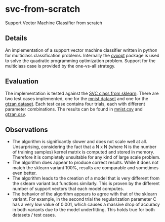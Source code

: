 # svc-from-scratch
  Support Vector Machine Classifier from scratch

## Details
  An implementation of a support vector machine classifier written in python for multiclass classification problems. Internally the [cvxopt](https://cvxopt.org/) package is used to solve the quadratic programming optimization problem. Support for the multiclass case is provided by the one-vs-all strategy.

## Evaluation
  The implementation is tested against the [SVC class from sklearn](https://scikit-learn.org/stable/modules/generated/sklearn.svm.SVC.html). There are two test cases implemented, one for the [mnist dataset]() and one for the [gtzan dataset](). Each test case contains four trials, each with different parameter combinations. The results can be found in [mnist.csv](logs/mnist.csv) and [gtzan.csv](logs/gtzan.csv).

## Observations
  - The algorithm is significantly slower and does not scale well at all. Unsurprising, considering the fact that a N x N (where N is the number of training samples) kernel matrix is computed and stored in memory. Therefore it is completely unsuitable for any kind of large scale problem.
  - The algorithm does appear to produce correct results. While it does not match the sklearn variant 100%, results are comparable and sometimes even better. 
  - The algorithm leads to the creation of a model that is very different from the sklearn variant but functions similarly. This is proven by the different number of support vectors that each model computes.
  - The behavior of the algorithm appears to agree with that of the sklearn variant. For example, in the second trial the regularization parameter C has a very low value of 0.001, which causes a massive drop of accuracy in both variants due to the model underfitting. This holds true for both datasets / test cases.
